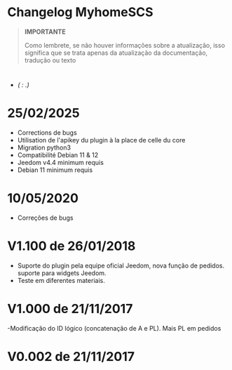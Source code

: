 # Changelog MyhomeSCS

>**IMPORTANTE**
>
>Como lembrete, se não houver informações sobre a atualização, isso significa que se trata apenas da atualização da documentação, tradução ou texto

# 

-  *( : .)*

# 25/02/2025

- Corrections de bugs
- Utilisation de l'apikey du plugin à la place de celle du core
- Migration python3
- Compatibilité Debian 11 & 12
- Jeedom v4.4 minimum requis
- Debian 11 minimum requis

# 10/05/2020

- Correções de bugs

# V1.100 de 26/01/2018

- Suporte do plugin pela equipe oficial Jeedom, nova função de pedidos. suporte para widgets Jeedom.
- Teste em diferentes materiais.

# V1.000 de 21/11/2017

-Modificação do ID lógico (concatenação de A e PL). Mais PL em pedidos

# V0.002 de 21/11/2017

